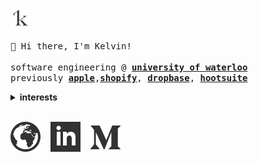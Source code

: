 <p>
  <img src="https://raw.githubusercontent.com/0kzh/0kzh/master/logo.svg" width="32px">
  <br><br>
  <samp>
  👋 Hi there, I'm Kelvin!<br><br>
  software engineering @ <b><a href="https://uwaterloo.ca">university of waterloo</a></b><br>
  previously <b><a href="https://apple.com">apple</a></b>,<b><a href="https://shopify.com">shopify</a></b>, <b><a href="https://dropbase.io">dropbase</a></b>, <b><a href="https://hootsuite.com">hootsuite</a></b>
  </samp>
</p>

<details>
  <summary><b>interests</b></summary>
  <br>
  <samp>
  <ul>
    <li><a href="https://kelvinzhang.ca/photo/">photography</a> 📸</li>
    <li><a href="https://kelvinzhang.ca/work">building things</a> 🛠</li>
    <li>non-fiction 📕</li>
    <li>weightlifting & tennis 🏋🏻‍♂️</li>
    <li>coffee ☕️</li>
  </ul>
  </samp>
</details>
<br>

[![kelvinzhang.ca](https://raw.githubusercontent.com/0kzh/0kzh/master/website.svg)](https://kelvinzhang.ca/)
&nbsp;&nbsp;
[![linkedin](https://raw.githubusercontent.com/0kzh/0kzh/master/linkedin.svg)](https://linkedin.com/in/kelvin-zhang/)
&nbsp;&nbsp;
[![medium](https://raw.githubusercontent.com/0kzh/0kzh/master/medium.svg)](https://medium.com/@0kzh)

